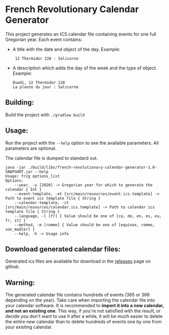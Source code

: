 French Revolutionary Calendar Generator
=======================================

This project generates an ICS calendar file containing events for one full Gregorian year. Each event contains:
* A title with the date and object of the day. Example:
    ```
     12 Thermidor 228 : Salicorne
    ```
* A description which adds the day of the week and the type of object. Example:
    ```
    Duodi, 12 Thermidor 228
    La plante du jour : Salicorne
    ```


Building:
---------
Build the project with `./gradlew build`

Usage:
------
Run the project with the `--help` option to see the available parameters. All parameters are optional.

The calendar file is dumped to standard out.

```
java -jar ./build/libs/french-revolutionary-calendar-generator-1.0-SNAPSHOT.jar --help
Usage: frcg options_list
Options: 
    --year, -y [2020] -> Gregorian year for which to generate the calendar { Int }
    --event-template, -et [src/main/resources/event.ics.template] -> Path to event ics template file { String }
    --calendar-template, -ct [src/main/resources/calendar.ics.template] -> Path to calendar ics template file { String }
    --language, -l [fr] { Value should be one of [ca, de, en, es, eu, fr, it] }
    --method, -m [romme] { Value should be one of [equinox, romme, von_madler] }
    --help, -h -> Usage info 
```

Download generated calendar files:
---------------------------------
Generated ics files are available for download in the [releases](https://github.com/caarmen/french-revolutionary-calendar-generator/releases) page on github.

Warning:
--------
The generated calendar file contains hundreds of events (365 or 366 depending on the year). Take care when importing the calendar file into your calendar software. It is recommended to **import it into a new calendar, and not an existing one**. This way, if you're not satisfied with the result, or decide you don't want to use it after a while, it will be much easier to delete the entire new calendar than to delete hundreds of events one by one from your existing calendar.
